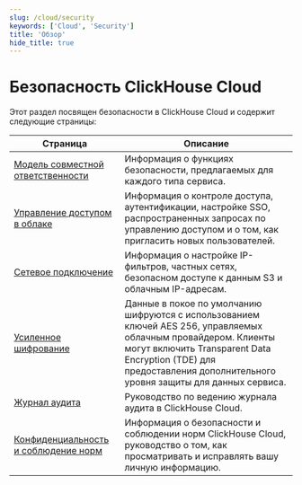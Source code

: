 ```yaml
---
slug: /cloud/security
keywords: ['Cloud', 'Security']
title: 'Обзор'
hide_title: true
---
```



# Безопасность ClickHouse Cloud

Этот раздел посвящен безопасности в ClickHouse Cloud и содержит следующие страницы:

| Страница                                                       | Описание                                                                                                                                                                                             |
|---------------------------------------------------------------|------------------------------------------------------------------------------------------------------------------------------------------------------------------------------------------------------|
| [Модель совместной ответственности](shared-responsibility-model.md) | Информация о функциях безопасности, предлагаемых для каждого типа сервиса.                                                                                                                          |
| [Управление доступом в облаке](cloud-access-management/index.md)     | Информация о контроле доступа, аутентификации, настройке SSO, распространенных запросах по управлению доступом и о том, как пригласить новых пользователей.                                            |
| [Сетевое подключение](connectivity-overview.md)              | Информация о настройке IP-фильтров, частных сетях, безопасном доступе к данным S3 и облачным IP-адресам.                                                                                            |
| [Усиленное шифрование](cmek.md)                              | Данные в покое по умолчанию шифруются с использованием ключей AES 256, управляемых облачным провайдером. Клиенты могут включить Transparent Data Encryption (TDE) для предоставления дополнительного уровня защиты для данных сервиса. |
| [Журнал аудита](audit-logging.md)                           | Руководство по ведению журнала аудита в ClickHouse Cloud.                                                                                                                                              |
| [Конфиденциальность и соблюдение норм](privacy-compliance-overview.md) | Информация о безопасности и соблюдении норм ClickHouse Cloud, руководство о том, как просматривать и исправлять вашу личную информацию.                                                                |
